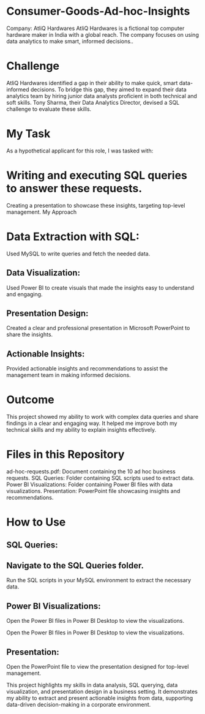 # Consumer-Goods-Ad-hoc-Insights
Company: AtliQ Hardwares
AtliQ Hardwares is a fictional top computer hardware maker in India with a global reach. The company focuses on using data analytics to make smart, informed decisions..

# Challenge
AtliQ Hardwares identified a gap in their ability to make quick, smart data-informed decisions. To bridge this gap, they aimed to expand their data analytics team by hiring junior data analysts proficient in both technical and soft skills. Tony Sharma, their Data Analytics Director, devised a SQL challenge to evaluate these skills.

# My Task
As a hypothetical applicant for this role, I was tasked with:

# Writing and executing SQL queries to answer these requests.
Creating a presentation to showcase these insights, targeting top-level management.
My Approach
# Data Extraction with SQL:

Used MySQL to write queries and fetch the needed data.
## Data Visualization:

Used Power BI to create visuals that made the insights easy to understand and engaging.
## Presentation Design:

Created a clear and professional presentation in Microsoft PowerPoint to share the insights.
## Actionable Insights:

Provided actionable insights and recommendations to assist the management team in making informed decisions.
# Outcome
This project showed my ability to work with complex data queries and share findings in a clear and engaging way. It helped me improve both my technical skills and my ability to explain insights effectively.

# Files in this Repository
ad-hoc-requests.pdf: Document containing the 10 ad hoc business requests.
SQL Queries: Folder containing SQL scripts used to extract data.
Power BI Visualizations: Folder containing Power BI files with data visualizations.
Presentation: PowerPoint file showcasing insights and recommendations.
# How to Use
## SQL Queries:

## Navigate to the SQL Queries folder.
Run the SQL scripts in your MySQL environment to extract the necessary data.
## Power BI Visualizations:
Open the Power BI files in Power BI Desktop to view the visualizations.

Open the Power BI files in Power BI Desktop to view the visualizations.
## Presentation:
Open the PowerPoint file to view the presentation designed for top-level management.

This project highlights my skills in data analysis, SQL querying, data visualization, and presentation design in a business setting. It demonstrates my ability to extract and present actionable insights from data, supporting data-driven decision-making in a corporate environment.
